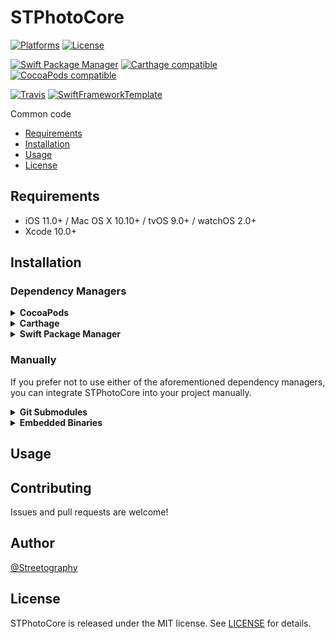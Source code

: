 # STPhotoCore

[![Platforms](https://img.shields.io/cocoapods/p/STPhotoCore.svg)](https://cocoapods.org/pods/STPhotoCore)
[![License](https://img.shields.io/cocoapods/l/STPhotoCore.svg)](https://raw.githubusercontent.com/mikelanza/st-photo-core-ios/master/LICENSE)

[![Swift Package Manager](https://img.shields.io/badge/Swift%20Package%20Manager-compatible-brightgreen.svg)](https://github.com/apple/swift-package-manager)
[![Carthage compatible](https://img.shields.io/badge/Carthage-compatible-4BC51D.svg?style=flat)](https://github.com/Carthage/Carthage)
[![CocoaPods compatible](https://img.shields.io/cocoapods/v/STPhotoCore.svg)](https://cocoapods.org/pods/STPhotoCore)

[![Travis](https://img.shields.io/travis/mikelanza/st-photo-core-ios/master.svg)](https://travis-ci.org/mikelanza/st-photo-core-ios/branches)
[![SwiftFrameworkTemplate](https://img.shields.io/badge/SwiftFramework-Template-red.svg)](http://github.com/RahulKatariya/SwiftFrameworkTemplate)

Common code

- [Requirements](#requirements)
- [Installation](#installation)
- [Usage](#usage)
- [License](#license)

## Requirements

- iOS 11.0+ / Mac OS X 10.10+ / tvOS 9.0+ / watchOS 2.0+
- Xcode 10.0+

## Installation

### Dependency Managers
<details>
  <summary><strong>CocoaPods</strong></summary>

[CocoaPods](http://cocoapods.org) is a dependency manager for Cocoa projects. You can install it with the following command:

```bash
$ gem install cocoapods
```

To integrate STPhotoCore into your Xcode project using CocoaPods, specify it in your `Podfile`:

```ruby
source 'https://github.com/CocoaPods/Specs.git'
platform :ios, '10.0'
use_frameworks!

pod 'STPhotoCore', '~> 0.0.1'
```

Then, run the following command:

```bash
$ pod install
```

</details>

<details>
  <summary><strong>Carthage</strong></summary>

[Carthage](https://github.com/Carthage/Carthage) is a decentralized dependency manager that automates the process of adding frameworks to your Cocoa application.

You can install Carthage with [Homebrew](http://brew.sh/) using the following command:

```bash
$ brew update
$ brew install carthage
```

To integrate STPhotoCore into your Xcode project using Carthage, specify it in your `Cartfile`:

```ogdl
github "mikelanza/st-photo-core-ios" ~> 0.0.1
```

</details>

<details>
  <summary><strong>Swift Package Manager</strong></summary>

To use STPhotoCore as a [Swift Package Manager](https://swift.org/package-manager/) package just add the following in your Package.swift file.

``` swift
// swift-tools-version:4.2

import PackageDescription

let package = Package(
    name: "HelloSTPhotoCore",
    dependencies: [
        .package(url: "https://github.com/mikelanza/st-photo-core-ios.git", .upToNextMajor(from: "0.0.1"))
    ],
    targets: [
        .target(name: "HelloSTPhotoCore", dependencies: ["STPhotoCore"])
    ]
)
```
</details>

### Manually

If you prefer not to use either of the aforementioned dependency managers, you can integrate STPhotoCore into your project manually.

<details>
  <summary><strong>Git Submodules</strong></summary><p>

- Open up Terminal, `cd` into your top-level project directory, and run the following command "if" your project is not initialized as a git repository:

```bash
$ git init
```

- Add STPhotoCore as a git [submodule](http://git-scm.com/docs/git-submodule) by running the following command:

```bash
$ git submodule add https://github.com/mikelanza/st-photo-core-ios.git
$ git submodule update --init --recursive
```

- Open the new `STPhotoCore` folder, and drag the `STPhotoCore.xcodeproj` into the Project Navigator of your application's Xcode project.

    > It should appear nested underneath your application's blue project icon. Whether it is above or below all the other Xcode groups does not matter.

- Select the `STPhotoCore.xcodeproj` in the Project Navigator and verify the deployment target matches that of your application target.
- Next, select your application project in the Project Navigator (blue project icon) to navigate to the target configuration window and select the application target under the "Targets" heading in the sidebar.
- In the tab bar at the top of that window, open the "General" panel.
- Click on the `+` button under the "Embedded Binaries" section.
- You will see two different `STPhotoCore.xcodeproj` folders each with two different versions of the `STPhotoCore.framework` nested inside a `Products` folder.

    > It does not matter which `Products` folder you choose from.

- Select the `STPhotoCore.framework`.

- And that's it!

> The `STPhotoCore.framework` is automagically added as a target dependency, linked framework and embedded framework in a copy files build phase which is all you need to build on the simulator and a device.

</p></details>

<details>
  <summary><strong>Embedded Binaries</strong></summary><p>

- Download the latest release from https://github.com/mikelanza/st-photo-core-ios/releases
- Next, select your application project in the Project Navigator (blue project icon) to navigate to the target configuration window and select the application target under the "Targets" heading in the sidebar.
- In the tab bar at the top of that window, open the "General" panel.
- Click on the `+` button under the "Embedded Binaries" section.
- Add the downloaded `STPhotoCore.framework`.
- And that's it!

</p></details>

## Usage

## Contributing

Issues and pull requests are welcome!

## Author

[@Streetography](https://streetography.com)

## License

STPhotoCore is released under the MIT license. See [LICENSE](https://github.com/mikelanza/st-photo-core-ios/blob/master/LICENSE) for details.
